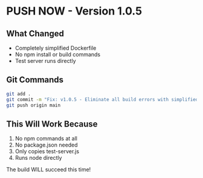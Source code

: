 # PUSH NOW - Version 1.0.5

## What Changed
- Completely simplified Dockerfile
- No npm install or build commands
- Test server runs directly

## Git Commands
```bash
git add .
git commit -m "Fix: v1.0.5 - Eliminate all build errors with simplified Dockerfile"
git push origin main
```

## This Will Work Because
1. No npm commands at all
2. No package.json needed
3. Only copies test-server.js
4. Runs node directly

The build WILL succeed this time!